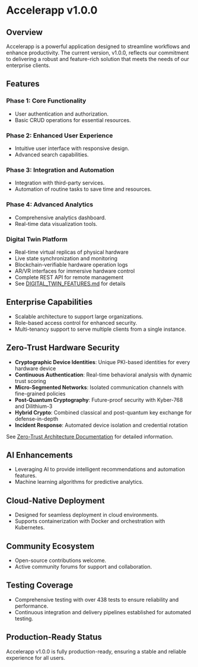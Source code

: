 # Accelerapp v1.0.0

## Overview

Accelerapp is a powerful application designed to streamline workflows and enhance productivity. The current version, v1.0.0, reflects our commitment to delivering a robust and feature-rich solution that meets the needs of our enterprise clients.

## Features

### Phase 1: Core Functionality
- User authentication and authorization.
- Basic CRUD operations for essential resources.

### Phase 2: Enhanced User Experience
- Intuitive user interface with responsive design.
- Advanced search capabilities.

### Phase 3: Integration and Automation
- Integration with third-party services.
- Automation of routine tasks to save time and resources.

### Phase 4: Advanced Analytics
- Comprehensive analytics dashboard.
- Real-time data visualization tools.

### Digital Twin Platform
- Real-time virtual replicas of physical hardware
- Live state synchronization and monitoring
- Blockchain-verifiable hardware operation logs
- AR/VR interfaces for immersive hardware control
- Complete REST API for remote management
- See [DIGITAL_TWIN_FEATURES.md](DIGITAL_TWIN_FEATURES.md) for details

## Enterprise Capabilities
- Scalable architecture to support large organizations.
- Role-based access control for enhanced security.
- Multi-tenancy support to serve multiple clients from a single instance.

## Zero-Trust Hardware Security
- **Cryptographic Device Identities**: Unique PKI-based identities for every hardware device
- **Continuous Authentication**: Real-time behavioral analysis with dynamic trust scoring
- **Micro-Segmented Networks**: Isolated communication channels with fine-grained policies
- **Post-Quantum Cryptography**: Future-proof security with Kyber-768 and Dilithium-3
- **Hybrid Crypto**: Combined classical and post-quantum key exchange for defense-in-depth
- **Incident Response**: Automated device isolation and credential rotation

See [Zero-Trust Architecture Documentation](docs/ZERO_TRUST_ARCHITECTURE.md) for detailed information.

## AI Enhancements
- Leveraging AI to provide intelligent recommendations and automation features.
- Machine learning algorithms for predictive analytics.

## Cloud-Native Deployment
- Designed for seamless deployment in cloud environments.
- Supports containerization with Docker and orchestration with Kubernetes.

## Community Ecosystem
- Open-source contributions welcome.
- Active community forums for support and collaboration.

## Testing Coverage
- Comprehensive testing with over 438 tests to ensure reliability and performance.
- Continuous integration and delivery pipelines established for automated testing.

## Production-Ready Status
Accelerapp v1.0.0 is fully production-ready, ensuring a stable and reliable experience for all users.